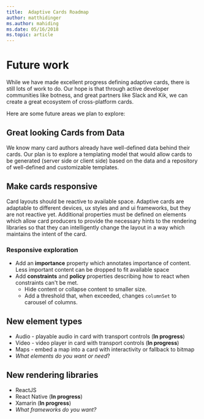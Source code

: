 ```yaml
---
title:  Adaptive Cards Roadmap
author: matthidinger
ms.author: mahiding
ms.date: 05/16/2018
ms.topic: article
---
```


# Future work

While we have made excellent progress defining adaptive cards, there is still lots of work to do. Our hope is that through active developer communities like botness, and great partners like Slack and Kik, we can create a great ecosystem of cross-platform cards.

Here are some future areas we plan to explore:

## Great looking Cards from Data

We know many card authors already have well-defined data behind their cards. Our plan is to explore a templating model that would allow cards to be generated (server side or client side) based on the data and a repository of well-defined and customizable templates.

## Make cards responsive

Card layouts should be reactive to available space. Adaptive cards are adaptable to different devices, ux styles and and ui frameworks, but they are not reactive yet. Additional properties must be defined on elements which allow card producers to provide the necessary hints to the rendering libraries so that they can intelligently change the layout in a way which maintains the intent of the card.

### Responsive exploration

* Add an **importance** property which annotates importance of content. Less important content can be dropped to fit available space
* Add **constraints** and **policy** properties describing how to react when constraints can't be met. 
  * Hide content or collapse content to smaller size.
  * Add a threshold that, when exceeded, changes `columnSet` to carousel of columns.

## New element types

* Audio - playable audio in card with transport controls (**In progress**)
* Video - video player in card with transport controls (**In progress**)
* Maps - embed a map into a card with interactivity or fallback to bitmap
* *What elements do you want or need*?

## New rendering libraries

* ReactJS 
* React Native (**In progress**)
* Xamarin (**In progress**)
* *What frameworks do you want?*